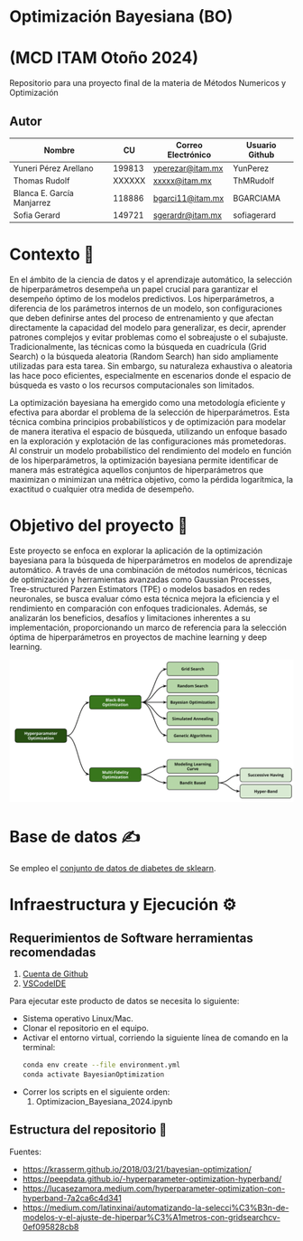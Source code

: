 # Optimización Bayesiana (BO)
# (MCD ITAM Otoño 2024)

Repositorio para una proyecto final de la materia de Métodos Numericos y Optimización 

## Autor

| Nombre                        |  CU    | Correo Electrónico             | Usuario Github |
|-------------------------------|--------|--------------------------------|----------------|
| Yuneri Pérez Arellano         | 199813 | yperezar@itam.mx               | YunPerez       |
| Thomas Rudolf         | XXXXXX | xxxxx@itam.mx               | ThMRudolf      |
| Blanca E. García Manjarrez | 118886 | bgarci11@itam.mx   |    BGARCIAMA   |
| Sofia Gerard | 149721 | sgerardr@itam.mx   |    sofiagerard   |


# Contexto  🧠
En el ámbito de la ciencia de datos y el aprendizaje automático, la selección de hiperparámetros desempeña un papel crucial para garantizar el desempeño óptimo de los modelos predictivos. Los hiperparámetros, a diferencia de los parámetros internos de un modelo, son configuraciones que deben definirse antes del proceso de entrenamiento y que afectan directamente la capacidad del modelo para generalizar, es decir, aprender patrones complejos y evitar problemas como el sobreajuste o el subajuste. 
Tradicionalmente, las técnicas como la búsqueda en cuadrícula (Grid Search) o la búsqueda aleatoria (Random Search) han sido ampliamente utilizadas para esta tarea. Sin embargo, su naturaleza exhaustiva o aleatoria las hace poco eficientes, especialmente en escenarios donde el espacio de búsqueda es vasto o los recursos computacionales son limitados.

La optimización bayesiana ha emergido como una metodología eficiente y efectiva para abordar el problema de la selección de hiperparámetros. Esta técnica combina principios probabilísticos y de optimización para modelar de manera iterativa el espacio de búsqueda, utilizando un enfoque basado en la exploración y explotación de las configuraciones más prometedoras. Al construir un modelo probabilístico del rendimiento del modelo en función de los hiperparámetros, la optimización bayesiana permite identificar de manera más estratégica aquellos conjuntos de hiperparámetros que maximizan o minimizan una métrica objetivo, como la pérdida logarítmica, la exactitud o cualquier otra medida de desempeño.


# Objetivo del proyecto  🎯

Este proyecto se enfoca en explorar la aplicación de la optimización bayesiana para la búsqueda de hiperparámetros en modelos de aprendizaje automático. A través de una combinación de métodos numéricos, técnicas de optimización y herramientas avanzadas como Gaussian Processes, Tree-structured Parzen Estimators (TPE) o modelos basados en redes neuronales, se busca evaluar cómo esta técnica mejora la eficiencia y el rendimiento en comparación con enfoques tradicionales. Además, se analizarán los beneficios, desafíos y limitaciones inherentes a su implementación, proporcionando un marco de referencia para la selección óptima de hiperparámetros en proyectos de machine learning y deep learning.

![Busqueda Hiperparámetros](imgs/esquema_enfoques_HPO.png)

# Base de datos  ✍

Se empleo el [conjunto de datos de diabetes de sklearn](https://scikit-learn.org/stable/modules/generated/sklearn.datasets.load_diabetes.html#sklearn.datasets.load_diabetes).

# Infraestructura y Ejecución  ⚙

## Requerimientos de Software herramientas recomendadas

1. [Cuenta de Github](https://github.com)
2. [VSCodeIDE](https://code.visualstudio.com/)

Para ejecutar este producto de datos se necesita lo siguiente:
- Sistema operativo Linux/Mac.
- Clonar el repositorio en el equipo.
- Activar el entorno virtual, corriendo la siguiente línea de comando en la terminal:
  ```bash
  conda env create --file environment.yml
  conda activate BayesianOptimization
  ```
- Correr los scripts en el siguiente orden:
  1. Optimizacion_Bayesiana_2024.ipynb

## Estructura del repositorio  📂





Fuentes:

- https://krasserm.github.io/2018/03/21/bayesian-optimization/
- https://peepdata.github.io/-hyperparameter-optimization-hyperband/
- https://lucasezamora.medium.com/hyperparameter-optimization-con-hyperband-7a2ca6c4d341
- https://medium.com/latinxinai/automatizando-la-selecci%C3%B3n-de-modelos-y-el-ajuste-de-hiperpar%C3%A1metros-con-gridsearchcv-0ef095828cb8
